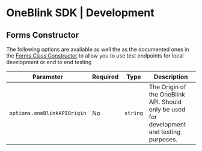 
# OneBlink SDK | Development

## Forms Constructor

The following options are available as well the as the documented ones in the [Forms Class Constructor](./forms.md) to allow you to use test endpoints for local development or end to end testing

| Parameter | Required | Type | Description
|---|---|---|---|
| `options.oneBlinkAPIOrigin` | No | `string` | The Origin of the OneBlink API. Should only be used for development and testing purposes. |

